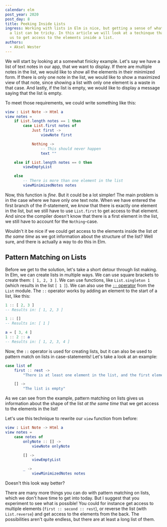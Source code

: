 ```yaml
---
calendar: elm
post_year: 2020
post_day: 8
title: Peeking Inside Lists
ingress: Working with lists in Elm is nice, but getting a sense of what’s inside
  a list can be tricky. In this article we will look at a techinque that allows
  us to get access to the elements inside a list.
authors:
  - Aksel Wester
---
```

We will start by looking at a somewhat finicky example. Let's say we have a list of text notes in our app, that we want to display. If there are multiple notes in the list, we would like to show all the elements in their minimized form. If there is only one note in the list, we would like to show a maximized view of that note, since showing a list with only one element is a waste in that case. And lastly, if the list is empty, we would like to display a message saying that the list is empty.

To meet those requirements, we could write something like this:

```elm
view : List Note -> Html a
view notes =
    if List.length notes == 1 then
        case List.first notes of
            Just first ->
                viewNote first

            Nothing ->
                -- This should never happen
                text ""

    else if List.length notes == 0 then
        viewEmptyList

    else
        -- There is more than one element in the list
        viewMinimizedNotes notes
```

Now, this function is _fine_. But it could be a lot simpler! The main problem is in the case where we have only one text note. When we have entered the first branch of the if-statement, we _know_ that there is exactly one element in the list, but we still have to use `List.first` to get access to that element. And since the compiler doesn't know that there is a first element in the list, we still have to account for the `Nothing`-case.

Wouldn't it be nice if we could get access to the elements inside the list _at the same time_ as we got information about the structure of the list? Well sure, and there is actually a way to do this in Elm.

## Pattern Matching on Lists

Before we get to the solution, let's take a short detour through list making. In Elm, we can create lists in multiple ways. We can use square brackets to create them: `[ 1, 2, 3 ]`. We can use functions, like `List.singleton 1` (which results in the list `[ 1 ]`). We can also use the [`::` operator](https://package.elm-lang.org/packages/elm/core/latest/List#::) from the `List` module. The `::` operator works by adding an element to the start of a list, like this:

```elm
1 :: [ 2, 3 ]
-- Results in: [ 1, 2, 3 ]

1 :: []
-- Results in: [ 1 ]

a = [ 3, 4 ]
1 :: 2 :: a
-- Results in: [ 1, 2, 3, 4 ]
```

Now, the `::` operator is used for creating lists, but it can also be used to pattern match on lists in case-statements! Let's take a look at an example:

```elm
case list of
    first :: rest ->
        "There is at least one element in the list, and the first element is: " ++ first

    [] ->
        "The list is empty"
```

As we can see from the example, pattern matching on lists gives us information about the shape of the list _at the same time_ that we get access to the elements in the list!

Let's use this technique to rewrite our `view` function from before:

```elm
view : List Note -> Html a
view notes =
    case notes of
        onlyNote :: [] ->
            viewNote onlyNote

        [] ->
            viewEmptyList

        _ ->
            viewMinimizedNotes notes
```

Doesn't this look way better?

There are many more things you can do with pattern matching on lists, which we don't have time to get into today. But I suggest that you experiment to see what is possible! You could for instance get access to multiple elements (`first :: second :: rest`), or reverse the list (with `List.reverse`) and get access to the elements from the back. The possibilities aren't quite endless, but there are at least a long list of them.